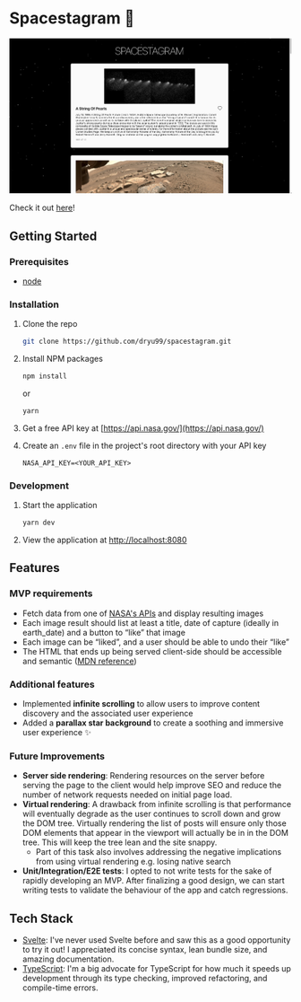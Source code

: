 # Spacestagram 🚀

![screenshot of app](./screenshot.png)

Check it out [here](https://spacestagram-dryu99.vercel.app/)!

## Getting Started

### Prerequisites

- [node](https://nodejs.org/en/download/)

### Installation

1. Clone the repo

   ```sh
   git clone https://github.com/dryu99/spacestagram.git
   ```

2. Install NPM packages

   ```sh
   npm install
   ```

   or

   ```sh
   yarn
   ```

3. Get a free API key at [https://api.nasa.gov/](https://api.nasa.gov/)
4. Create an `.env` file in the project's root directory with your API key

   ```
   NASA_API_KEY=<YOUR_API_KEY>
   ```

### Development

1. Start the application

   ```sh
   yarn dev
   ```

2. View the application at [http://localhost:8080](http://localhost:8080)

## Features

### MVP requirements

- Fetch data from one of [NASA's APIs](https://api.nasa.gov) and display resulting images
- Each image result should list at least a title, date of capture (ideally in earth_date) and a button to “like” that image
- Each image can be “liked”, and a user should be able to undo their “like”
- The HTML that ends up being served client-side should be accessible and semantic ([MDN reference](https://developer.mozilla.org/en-US/docs/Learn/Accessibility/HTML))

### Additional features

- Implemented **infinite scrolling** to allow users to improve content discovery and the associated user experience
- Added a **parallax star background** to create a soothing and immersive user experience ✨

### Future Improvements

- **Server side rendering**: Rendering resources on the server before serving the page to the client would help improve SEO and reduce the number of network requests needed on initial page load.
- **Virtual rendering**: A drawback from infinite scrolling is that performance will eventually degrade as the user continues to scroll down and grow the DOM tree. Virtually rendering the list of posts will ensure only those DOM elements that appear in the viewport will actually be in in the DOM tree. This will keep the tree lean and the site snappy.
  - Part of this task also involves addressing the negative implications from using virtual rendering e.g. losing native search
- **Unit/Integration/E2E tests**: I opted to not write tests for the sake of rapidly developing an MVP. After finalizing a good design, we can start writing tests to validate the behaviour of the app and catch regressions.

## Tech Stack

- [Svelte](https://svelte.dev/): I've never used Svelte before and saw this as a good opportunity to try it out! I appreciated its concise syntax, lean bundle size, and amazing documentation.
- [TypeScript](https://www.typescriptlang.org/): I'm a big advocate for TypeScript for how much it speeds up development through its type checking, improved refactoring, and compile-time errors.

